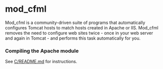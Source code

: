 # mod_cfml
Mod_cfml is a community-driven suite of programs that automatically configures Tomcat hosts to match hosts created in Apache or IIS. Mod_cfml removes the need to configure web sites twice - once in your web server and again in Tomcat - and performs this task automatically for you.

### Compiling the Apache module
See [C/README.md](C/README.md) for instructions.